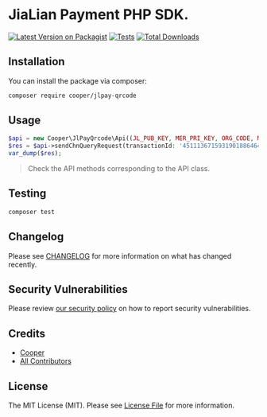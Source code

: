# JiaLian Payment PHP SDK.

[![Latest Version on Packagist](https://img.shields.io/packagist/v/cooper/jlpay-qrcode.svg?style=flat-square)](https://packagist.org/packages/cooper/jlpay-qrcode)
[![Tests](https://img.shields.io/github/actions/workflow/status/myxiaoao/jlpay-qrcode/run-tests.yml?branch=master&label=tests&style=flat-square)](https://github.com/myxiaoao/jlpay-qrcode/actions/workflows/run-tests.yml)
[![Total Downloads](https://img.shields.io/packagist/dt/cooper/jlpay-qrcode.svg?style=flat-square)](https://packagist.org/packages/cooper/jlpay-qrcode)

## Installation

You can install the package via composer:

```bash
composer require cooper/jlpay-qrcode
```

## Usage

```php
$api = new Cooper\JlPayQrcode\Api((JL_PUB_KEY, MER_PRI_KEY, ORG_CODE, MER_ID));
$res = $api->sendChnQueryRequest(transactionId: '451113671593190188646497'); // 查询订单
var_dump($res);
```

> Check the API methods corresponding to the API class.

## Testing

```bash
composer test
```

## Changelog

Please see [CHANGELOG](CHANGELOG.md) for more information on what has changed recently.

## Security Vulnerabilities

Please review [our security policy](../../security/policy) on how to report security vulnerabilities.

## Credits

- [Cooper](https://github.com/cooper)
- [All Contributors](../../contributors)

## License

The MIT License (MIT). Please see [License File](LICENSE.md) for more information.
